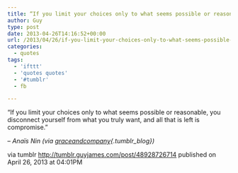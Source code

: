 ```yaml
---
title: “If you limit your choices only to what seems possible or reasonable, you disconnect yourself from…”
author: Guy
type: post
date: 2013-04-26T14:16:52+00:00
url: /2013/04/26/if-you-limit-your-choices-only-to-what-seems-possible-or-reasonable-you-disconnect-yourself-from/
categories:
  - quotes
tags:
  - 'ifttt'
  - 'quotes quotes'
  - '#tumblr'
  - fb

---
```

“If you limit your choices only to what seems possible or reasonable, you disconnect yourself from what you truly want, and all that is left is compromise.”

&#8211; _Anaïs Nin (via [graceandcompany][1]{.tumblr_blog})_

via tumblr http://tumblr.guyjames.com/post/48928726714 published on April 26, 2013 at 04:01PM

 [1]: http://graceandcompany.tumblr.com/